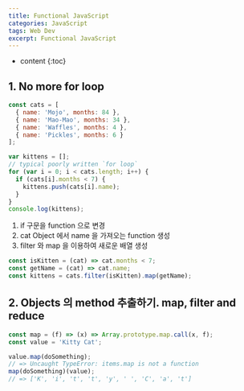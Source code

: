```yaml
---
title: Functional JavaScript
categories: JavaScript
tags: Web Dev
excerpt: Functional JavaScript
---
```


<!-- prettier-ignore -->
* content
{:toc}

## 1. No more for loop

```js
const cats = [
  { name: 'Mojo', months: 84 },
  { name: 'Mao-Mao', months: 34 },
  { name: 'Waffles', months: 4 },
  { name: 'Pickles', months: 6 }
];

var kittens = [];
// typical poorly written `for loop`
for (var i = 0; i < cats.length; i++) {
  if (cats[i].months < 7) {
    kittens.push(cats[i].name);
  }
}
console.log(kittens);
```

1. if 구문을 function 으로 변경
2. cat Object 에서 name 을 가져오는 function 생성
3. filter 와 map 을 이용하여 새로운 배열 생성

```js
const isKitten = (cat) => cat.months < 7;
const getName = (cat) => cat.name;
const kittens = cats.filter(isKitten).map(getName);
```

## 2. Objects 의 method 추출하기. map, filter and reduce

```js
const map = (f) => (x) => Array.prototype.map.call(x, f);
const value = 'Kitty Cat';

value.map(doSomething);
// => Uncaught TypeError: items.map is not a function
map(doSomething)(value);
// => ['K', 'i', 't', 't', 'y', ' ', 'C', 'a', 't']
```

